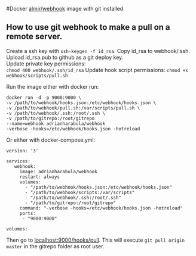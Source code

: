#Docker [almir/webhook](https://hub.docker.com/r/almir/webhook/) image with git installed

## How to use git webhook to make a pull on a remote server.

Create a ssh key with `ssh-keygen -f id_rsa`. Copy id_rsa to webhook/.ssh.  
Upload id_rsa.pub to github as a git deploy key.  
Update private key permissions:  
`chmod 400 webhook/.ssh/id_rsa`
Update hook script permissions:
`chmod +x webhook/scripts/pull.sh`

Run the image either with docker run:  
```
docker run -d -p 9000:9000 \
-v /path/to/webhook/hooks.json:/etc/webhook/hooks.json \
-v /path/to/webhook/pull.sh:/var/scripts/pull.sh \
-v /path/to/webhook/.ssh:/root/.ssh \
-v /path/to/gitrepo:/root/gitrepo
--name=webhook adrianharabula/webhook
-verbose -hooks=/etc/webhook/hooks.json -hotreload
```

Or either with docker-compose.yml:
```
version: '3'

services:
   webhook:
     image: adrianharabula/webhook
     restart: always
     volumes:
       - "/path/to/webhook/hooks.json:/etc/webhook/hooks.json"
       - "/path/to/webhook/scripts:/var/scripts"
       - "/path/to/webhook/.ssh:/root/.ssh"
       - "/path/to/gitrepo:/root/gitrepo"
     command: "-verbose -hooks=/etc/webhook/hooks.json -hotreload"
     ports:
      - "9000:9000"

volumes:

```

Then go to [localhost:9000/hooks/pull](localhost:9000/hooks/pull). This will execute `git pull origin master` in the gitrepo folder as root user.

